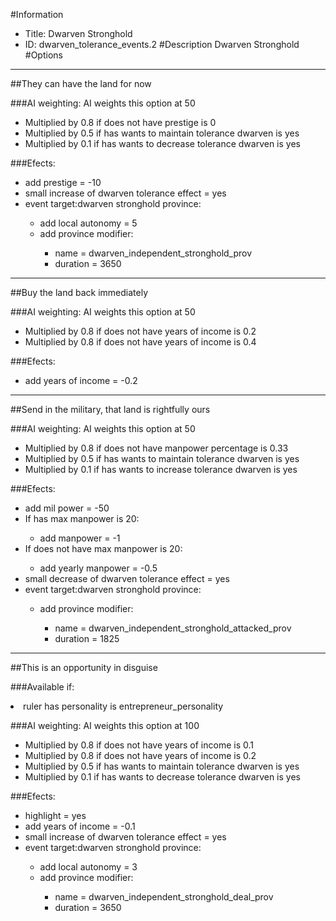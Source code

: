 #Information
 - Title: Dwarven Stronghold
 - ID: dwarven_tolerance_events.2
#Description
Dwarven Stronghold
#Options

___
##They can have the land for now

###AI weighting:
AI weights this option at 50
 - Multiplied by 0.8 if does not have prestige is 0
 - Multiplied by 0.5 if has wants to maintain tolerance dwarven is yes
 - Multiplied by 0.1 if has wants to decrease tolerance dwarven is yes


###Efects:<ul><li>add prestige = -10</li><li>small increase of dwarven tolerance effect = yes</li><li>event target:dwarven stronghold province:</li><ul><li>add local autonomy = 5</li><li>add province modifier:</li><ul><li>name = dwarven_independent_stronghold_prov</li><li>duration = 3650</li></ul></ul></ul>

___
##Buy the land back immediately

###AI weighting:
AI weights this option at 50
 - Multiplied by 0.8 if does not have years of income is 0.2
 - Multiplied by 0.8 if does not have years of income is 0.4


###Efects:<ul><li>add years of income = -0.2</li></ul>

___
##Send in the military, that land is rightfully ours

###AI weighting:
AI weights this option at 50
 - Multiplied by 0.8 if does not have manpower percentage is 0.33
 - Multiplied by 0.5 if has wants to maintain tolerance dwarven is yes
 - Multiplied by 0.1 if has wants to increase tolerance dwarven is yes


###Efects:<ul><li>add mil power = -50</li><li>If has max manpower is 20:</li><ul><li>add manpower = -1</li></ul><li>If does not have max manpower is 20:</li><ul><li>add yearly manpower = -0.5</li></ul><li>small decrease of dwarven tolerance effect = yes</li><li>event target:dwarven stronghold province:</li><ul><li>add province modifier:</li><ul><li>name = dwarven_independent_stronghold_attacked_prov</li><li>duration = 1825</li></ul></ul></ul>

___
##This is an opportunity in disguise

###Available if:
<li>ruler has personality is entrepreneur_personality</li>

###AI weighting:
AI weights this option at 100
 - Multiplied by 0.8 if does not have years of income is 0.1
 - Multiplied by 0.8 if does not have years of income is 0.2
 - Multiplied by 0.5 if has wants to maintain tolerance dwarven is yes
 - Multiplied by 0.1 if has wants to decrease tolerance dwarven is yes


###Efects:<ul><li>highlight = yes</li><li>add years of income = -0.1</li><li>small increase of dwarven tolerance effect = yes</li><li>event target:dwarven stronghold province:</li><ul><li>add local autonomy = 3</li><li>add province modifier:</li><ul><li>name = dwarven_independent_stronghold_deal_prov</li><li>duration = 3650</li></ul></ul></ul>

